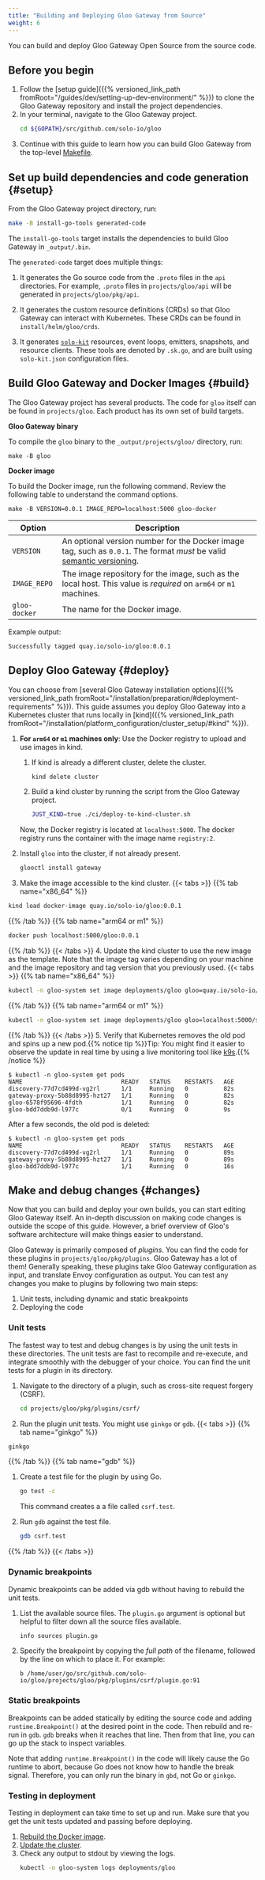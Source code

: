 ```yaml
---
title: "Building and Deploying Gloo Gateway from Source"
weight: 6
---
```


You can build and deploy Gloo Gateway Open Source from the source code.

## Before you begin

1. Follow the [setup guide]({{% versioned_link_path fromRoot="/guides/dev/setting-up-dev-environment/" %}}) to clone the Gloo Gateway repository and install the project dependencies.
2. In your terminal, navigate to the Gloo Gateway project.
   ```sh
   cd ${GOPATH}/src/github.com/solo-io/gloo
   ```
3. Continue with this guide to learn how you can build Gloo Gateway from the top-level [Makefile](https://github.com/solo-io/gloo/blob/main/Makefile).

## Set up build dependencies and code generation {#setup}

From the Gloo Gateway project directory, run:
```sh
make -B install-go-tools generated-code
```

The `install-go-tools` target installs the dependencies to build Gloo Gateway in `_output/.bin`. 

The `generated-code` target does multiple things:

1. It generates the Go source code from the `.proto` files in the `api` directories. For example, `.proto` files in `projects/gloo/api` will be generated in `projects/gloo/pkg/api`.

2. It generates the custom resource definitions (CRDs) so that Gloo Gateway can interact with Kubernetes. These CRDs can be found in `install/helm/gloo/crds`.

3. It generates [`solo-kit`](https://github.com/solo-io/solo-kit) resources, event loops, emitters, snapshots, and resource clients. These tools are denoted by `.sk.go`, and are built using `solo-kit.json` configuration files.

## Build Gloo Gateway and Docker Images {#build}

The Gloo Gateway project has several products. The code for `gloo` itself can be found in `projects/gloo`. Each product has its own set of build targets. 

**Gloo Gateway binary**

To compile the `gloo` binary to the `_output/projects/gloo/` directory, run:

    make -B gloo

**Docker image**

To build the Docker image, run the following command. Review the following table to understand the command options.

    make -B VERSION=0.0.1 IMAGE_REPO=localhost:5000 gloo-docker

| Option | Description |
| ------ | ----------- |
| `VERSION` | An optional version number for the Docker image tag, such as `0.0.1`. The format *must* be valid [semantic versioning](https://semver.org/). |
| `IMAGE_REPO` | The image repository for the image, such as the local host. This value is *required* on `arm64` or `m1` machines. |
| `gloo-docker` | The name for the Docker image. |

Example output:

    Successfully tagged quay.io/solo-io/gloo:0.0.1

## Deploy Gloo Gateway {#deploy}

You can choose from [several Gloo Gateway installation options]({{% versioned_link_path fromRoot="/installation/preparation/#deployment-requirements" %}}). This guide assumes you deploy Gloo Gateway into a Kubernetes cluster that runs locally in [kind]({{% versioned_link_path fromRoot="/installation/platform_configuration/cluster_setup/#kind" %}}).

1. **For `arm64` or `m1` machines only**: Use the Docker registry to upload and use images in kind. 
   1. If kind is already a different cluster, delete the cluster. 
      ```sh
      kind delete cluster
      ```
   2. Build a kind cluster by running the script from the Gloo Gateway project.
      ```sh
      JUST_KIND=true ./ci/deploy-to-kind-cluster.sh
      ```
   Now, the Docker registry is located at `localhost:5000`. The docker registry runs the container with the image name `registry:2`.

2. Install `gloo` into the cluster, if not already present.
   ```sh
   glooctl install gateway
   ```
3. Make the image accessible to the kind cluster. 
   {{< tabs >}} 
{{% tab name="x86_64" %}}
```sh
kind load docker-image quay.io/solo-io/gloo:0.0.1
```
{{% /tab %}} 
{{% tab name="arm64 or m1" %}}
```sh
docker push localhost:5000/gloo:0.0.1
```
{{% /tab %}} 
   {{< /tabs >}}
4. Update the kind cluster to use the new image as the template. Note that the image tag varies depending on your machine and the image repository and tag version that you previously used.
   {{< tabs >}} 
{{% tab name="x86_64" %}}
```sh
kubectl -n gloo-system set image deployments/gloo gloo=quay.io/solo-io/gloo:0.0.1
```
{{% /tab %}} 
{{% tab name="arm64 or m1" %}}
```sh
kubectl -n gloo-system set image deployments/gloo gloo=localhost:5000/solo-io/gloo:0.0.1
```
{{% /tab %}} 
   {{< /tabs >}}
5. Verify that Kubernetes removes the old pod and spins up a new pod.{{% notice tip %}}Tip: You might find it easier to observe the update in real time by using a live monitoring tool like [k9s](https://k9scli.io/).{{% /notice %}}
   ```
   $ kubectl -n gloo-system get pods
   NAME                            READY   STATUS    RESTARTS   AGE
   discovery-77d7cd499d-vg2rl      1/1     Running   0          82s
   gateway-proxy-5b88d8995-hzt27   1/1     Running   0          82s
   gloo-6578f95696-4fdth           1/1     Running   0          82s
   gloo-bdd7ddb9d-l977c            0/1     Running   0          9s
   ```
   After a few seconds, the old pod is deleted:
   ```
   $ kubectl -n gloo-system get pods
   NAME                            READY   STATUS    RESTARTS   AGE
   discovery-77d7cd499d-vg2rl      1/1     Running   0          89s
   gateway-proxy-5b88d8995-hzt27   1/1     Running   0          89s
   gloo-bdd7ddb9d-l977c            1/1     Running   0          16s
   ```

## Make and debug changes {#changes}

Now that you can build and deploy your own builds, you can start editing Gloo Gateway itself. An in-depth discussion on making code changes is outside the scope of this guide. However, a brief overview of Gloo's software architecture will make things easier to understand.

Gloo Gateway is primarily composed of *plugins*. You can find the code for these plugins in `projects/gloo/pkg/plugins`. Gloo Gateway has a lot of them! Generally speaking, these plugins take Gloo Gateway configuration as input, and translate Envoy configuration as output. You can test any changes you make to plugins by following two main steps:
1. Unit tests, including dynamic and static breakpoints
2. Deploying the code

### Unit tests

The fastest way to test and debug changes is by using the unit tests in these directories. The unit tests are fast to recompile and re-execute, and integrate smoothly with the debugger of your choice. You can find the unit tests for a plugin in its directory.

1. Navigate to the directory of a plugin, such as cross-site request forgery (CSRF).
   ```sh
   cd projects/gloo/pkg/plugins/csrf/
   ```
2. Run the plugin unit tests. You might use `ginkgo` or `gdb`.
   {{< tabs >}} 
{{% tab name="ginkgo" %}}
```sh
ginkgo
```
{{% /tab %}} 
{{% tab name="gdb" %}}
1. Create a test file for the plugin by using Go.
   ```sh
   go test -c
   ```

   This command creates a a file called `csrf.test`.
2. Run `gdb` against the test file.
   ```sh
   gdb csrf.test
   ```
{{% /tab %}} 
   {{< /tabs >}}

### Dynamic breakpoints

Dynamic breakpoints can be added via gdb without having to rebuild the unit tests.

1. List the available source files. The `plugin.go` argument is optional but helpful to filter down all the source files available.
   ```sh
   info sources plugin.go
   ```
2. Specify the breakpoint by copying the *full path* of the filename, followed by the line on which to place it. For example:
   ```
   b /home/user/go/src/github.com/solo-io/gloo/projects/gloo/pkg/plugins/csrf/plugin.go:91
   ```

### Static breakpoints

Breakpoints can be added statically by editing the source code and adding `runtime.Breakpoint()` at the desired point in the code. Then rebuild and re-run in `gdb`. `gdb` breaks when it reaches that line. Then from that line, you can go up the stack to inspect variables.

Note that adding `runtime.Breakpoint()` in the code will likely cause the Go runtime to abort, because Go does not know how to handle the break signal. Therefore, you can only run the binary in `gbd`, not Go or `ginkgo`.

### Testing in deployment

Testing in deployment can take time to set up and run. Make sure that you get the unit tests updated and passing before deploying.

1. [Rebuild the Docker image](#build).
2. [Update the cluster](#deploy).
3. Check any output to stdout by viewing the logs.
   ```sh
   kubectl -n gloo-system logs deployments/gloo
   ```
